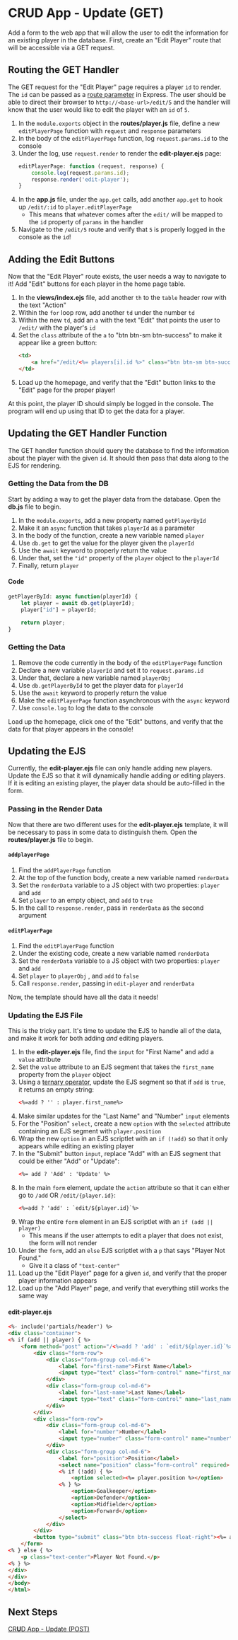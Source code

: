 # CR**U**D App - Update (GET)
Add a form to the web app that will allow the user to edit the information for an existing player in the database. First, create an "Edit Player" route that will be accessible via a GET request.

## Routing the GET Handler
The GET request for the "Edit Player" page requires a player `id` to render. The `id` can be passed as a [route parameter](http://expressjs.com/en/guide/routing.html#route-parameters) in Express. The user should be able to direct their browser to `http://<base-url>/edit/5` and the handler will know that the user would like to edit the player with an `id` of `5`.

1. In the `module.exports` object in the **routes/player.js** file, define a new `editPlayerPage` function with `request` and `response` parameters
1. In the body of the `editPlayerPage` function, log `request.params.id` to the console
1. Under the log, use `request.render` to render the **edit-player.ejs** page:
    ```js
    editPlayerPage: function (request, response) {
        console.log(request.params.id);
        response.render('edit-player');
    }
    ```
1. In the **app.js** file, under the `app.get` calls, add another `app.get` to hook up `/edit/:id` to `player.editPlayerPage`
    - This means that whatever comes after the `edit/` will be mapped to the `id` property of `params` in the handler
1. Navigate to the `/edit/5` route and verify that `5` is properly logged in the console as the `id`!

## Adding the Edit Buttons
Now that the "Edit Player" route exists, the user needs a way to navigate to it! Add "Edit" buttons for each player in the home page table.

1. In the **views/index.ejs** file, add another `th` to the `table` header row with the text "Action"
1. Within the `for` loop row, add another `td` under the number `td`
1. Within the new `td`, add an `a` with the text "Edit" that points the user to `/edit/` with the player's `id`
1. Set the `class` attribute of the `a` to "btn btn-sm btn-success" to make it appear like a green button:
    ```html
    <td>
        <a href="/edit/<%= players[i].id %>" class="btn btn-sm btn-success">Edit</a>
    </td>
    ```
1. Load up the homepage, and verify that the "Edit" button links to the "Edit" page for the proper player!

At this point, the player ID should simply be logged in the console. The program will end up using that ID to get the data for a player.

## Updating the GET Handler Function
The GET handler function should query the database to find the information about the player with the given `id`. It should then pass that data along to the EJS for rendering.

### Getting the Data from the DB
Start by adding a way to get the player data from the database. Open the **db.js** file to begin.

1. In the `module.exports`, add a new property named `getPlayerById`
1. Make it an `async` function that takes `playerId` as a parameter
1. In the body of the function, create a new variable named `player`
1. Use `db.get` to get the value for the player given the `playerId`
1. Use the `await` keyword to properly return the value
1. Under that, set the `"id"` property of the `player` object to the `playerId`
1. Finally, return `player`

#### Code
```js
getPlayerById: async function(playerId) {
    let player = await db.get(playerId);
    player["id"] = playerId;

    return player;
}
```

### Getting the Data
1. Remove the code currently in the body of the `editPlayerPage` function
1. Declare a new variable `playerId` and set it to `request.params.id`
1. Under that, declare a new variable named `playerObj`
1. Use `db.getPlayerById` to get the player data for `playerId`
1. Use the `await` keyword to properly return the value
1. Make the `editPlayerPage` function asynchronous with the `async` keyword
1. Use `console.log` to log the data to the console

Load up the homepage, click one of the "Edit" buttons, and verify that the data for that player appears in the console!

## Updating the EJS
Currently, the **edit-player.ejs** file can only handle adding new players. Update the EJS so that it will dynamically handle adding _or_ editing players. If it is editing an existing player, the player data should be auto-filled in the form.

### Passing in the Render Data
Now that there are two different uses for the **edit-player.ejs** template, it will be necessary to pass in some data to distinguish them. Open the **routes/player.js** file to begin.

#### `addplayerPage`
1. Find the `addPlayerPage` function
1. At the top of the function body, create a new variable named `renderData`
1. Set the `renderData` variable to a JS object with two properties: `player` and `add`
1. Set `player` to an empty object, and `add` to `true`
1. In the call to `response.render`, pass in `renderData` as the second argument

#### `editPlayerPage`
1. Find the `editPlayerPage` function
1. Under the existing code, create a new variable named `renderData`
1. Set the `renderData` variable to a JS object with two properties: `player` and `add`
1. Set `player` to `playerObj` , and `add` to `false`
2. Call `response.render`, passing in `edit-player` and `renderData` 

Now, the template should have all the data it needs!

### Updating the EJS File
This is the tricky part. It's time to update the EJS to handle all of the data, and make it work for both adding _and_ editing players.

1. In the **edit-player.ejs** file, find the `input` for "First Name" and add a `value` attribute
1. Set the `value` attribute to an EJS segment that takes the `first_name` property from the `player` object
1. Using a [ternary operator](https://developer.mozilla.org/en-US/docs/Web/JavaScript/Reference/Operators/Conditional_Operator), update the EJS segment so that if `add` is `true`, it returns an empty string:
    ```html
    <%=add ? '' : player.first_name%>
    ```
1. Make similar updates for the "Last Name" and "Number" `input` elements
1. For the "Position" `select`, create a new `option` with the `selected` attribute containing an EJS segment with `player.position`
1. Wrap the new `option` in an EJS scriptlet with an `if (!add)` so that it only appears while editing an existing player
1. In the "Submit" button `input`, replace "Add" with an EJS segment that could be either "Add" or "Update":
    ```html
    <%= add ? 'Add' : 'Update' %>
    ```
1. In the main `form` element, update the `action` attribute so that it can either go to `/add` OR `/edit/{player.id}`:
    ```html
    <%=add ? 'add' : `edit/${player.id}`%>
    ```
1. Wrap the entire `form` element in an EJS scriptlet with an `if (add || player)`
    - This means if the user attempts to edit a player that does not exist, the form will not render
1. Under the `form`, add an `else` EJS scriptlet with a `p` that says "Player Not Found."
    - Give it a class of `"text-center"`
1. Load up the "Edit Player" page for a given `id`, and verify that the proper player information appears
1. Load up the "Add Player" page, and verify that everything still works the same way

#### **edit-player.ejs**
```html
<%- include('partials/header') %>
<div class="container">
<% if (add || player) { %>
    <form method="post" action="/<%=add ? 'add' : `edit/${player.id}`%>">
        <div class="form-row">
            <div class="form-group col-md-6">
                <label for="first-name">First Name</label>
                <input type="text" class="form-control" name="first_name" value="<%=add ? '' : player.first_name%>" required>
            </div>
            <div class="form-group col-md-6">
                <label for="last-name">Last Name</label>
                <input type="text" class="form-control" name="last_name" value="<%=add ? '' : player.last_name%>" required>
            </div>
        </div>
        <div class="form-row">
            <div class="form-group col-md-6">
                <label for="number">Number</label>
                <input type="number" class="form-control" name="number" value="<%=add ? '' : player.number%>" required>
            </div>
            <div class="form-group col-md-6">
                <label for="position">Position</label>
                <select name="position" class="form-control" required>
                <% if (!add) { %>
                    <option selected><%= player.position %></option>
                <% } %>
                    <option>Goalkeeper</option>
                    <option>Defender</option>
                    <option>Midfielder</option>
                    <option>Forward</option>
                </select>
            </div>
        </div>
        <button type="submit" class="btn btn-success float-right"><%= add ? 'Add' : 'Update' %> Player</button>
    </form>
<% } else { %>
    <p class="text-center">Player Not Found.</p>
<% } %>
</div>
</div>
</body>
</html>
```

## Next Steps
[CR**U**D App - Update (POST)](CrudAppUpdatePost.md)
